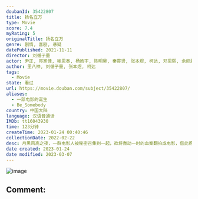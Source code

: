 ```yaml
---
doubanId: 35422807
title: 扬名立万
type: Movie
score: 7.4
myRating: 5
originalTitle: 扬名立万
genre: 剧情, 喜剧, 悬疑
datePublished: 2021-11-11
director: 刘循子墨
actor: 尹正, 邓家佳, 喻恩泰, 杨皓宇, 陈明昊, 秦霄贤, 张本煜, 柯达, 邓恩熙, 余皑磊, 白客, 赵文瑄, 小爱, 周奇, 熊黎, 吴谨西, 吕云骢, 于白水
author: 里八神, 刘循子墨, 张本煜, 柯达
tags:
  - Movie
state: 看过
url: https://movie.douban.com/subject/35422807/
aliases:
  - 一部电影的诞生
  - Be_Somebody
country: 中国大陆
language: 汉语普通话
IMDb: tt16043930
time: 123分钟
createTime: 2023-01-24 00:40:46
collectionDate: 2022-02-22
desc: 月黑风高之夜，一群电影人被秘密召集到一起，欲将轰动一时的血案翻拍成电影，借此扬名立万。殊不知他们正身处案发现场，并步步陷入一个巨大迷局之中，而凶手就在他们中间……伴随着利欲熏天的创作风暴，案件背后的...
date created: 2023-01-24
date modified: 2023-03-07
---
```


![image](p2881817779.jpg)

Comment:
---
